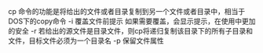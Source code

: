 cp 命令的功能是将给出的文件或者目录复制到另一个文件或者目录中，相当于DOS下的copy命令
-i  覆盖文件前提示  如果需要覆盖，会显示提示，在使用中更加的安全
-r  若给出的源文件是目录文件，则cp将递归复制该目录下的所有子目录和文件，目标文件必须为一个目录名
-p 保留文件属性